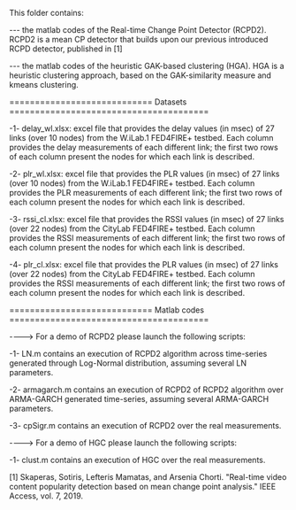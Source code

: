 This folder contains:

--- the matlab codes of the Real-time Change Point Detector (RCPD2). RCPD2 is a mean CP detector that builds upon our previous introduced RCPD detector, published in [1] 

--- the matlab codes of the heuristic GAK-based clustering (HGA). HGA is a heuristic clustering approach, based on the GAK-similarity measure and kmeans clustering. 

============================ Datasets =======================================

-1- delay_wl.xlsx: excel file  that provides the delay values (in msec) of 27 links (over 10 nodes)  from the W.iLab.1 FED4FIRE+ testbed. Each column provides the delay measurements of each different link; the first two rows of each column present the nodes for which each link is described. 

-2- plr_wl.xlsx: excel file  that provides the PLR values (in msec) of 27 links (over 10 nodes)  from the W.iLab.1 FED4FIRE+ testbed. Each column provides the PLR measurements of each different link; the first two rows of each column present the nodes for which each link is described.

-3- rssi_cl.xlsx: excel file  that provides the RSSI values (in msec) of 27 links (over 22 nodes)  from the CityLab FED4FIRE+ testbed. Each column provides the RSSI measurements of each different link; the first two rows of each column present the nodes for which each link is described.

-4- plr_cl.xlsx: excel file  that provides the PLR values (in msec) of 27 links (over 22 nodes)  from the CityLab FED4FIRE+ testbed. Each column provides the RSSI measurements of each different link; the first two rows of each column present the nodes for which each link is described.

============================ Matlab codes =======================================

----> For a demo of RCPD2 please launch the following scripts:

-1- LN.m contains an execution of RCPD2 algorithm across time-series generated through Log-Normal distribution, assuming several LN parameters.

-2- armagarch.m contains an execution of RCPD2 of RCPD2 algorithm over ARMA-GARCH generated time-series, assuming several ARMA-GARCH parameters.

-3- cpSigr.m contains an execution of RCPD2 over the real measurements.

----> For a demo of HGC please launch the following scripts:

-1- clust.m contains an execution of HGC over the real measurements. 

[1] Skaperas, Sotiris, Lefteris Mamatas, and Arsenia Chorti. "Real-time video content popularity detection based on mean change point analysis." IEEE Access, vol. 7, 2019.
